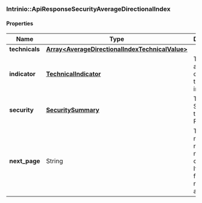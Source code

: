 

[//]: # (CLASS:Intrinio::ApiResponseSecurityAverageDirectionalIndex)

[//]: # (KIND:object)

### Intrinio::ApiResponseSecurityAverageDirectionalIndex

#### Properties

[//]: # (START_DEFINITION)

Name | Type | Description
------------ | ------------- | -------------
**technicals** | [**Array&lt;AverageDirectionalIndexTechnicalValue&gt;**](AverageDirectionalIndexTechnicalValue.md) |  &nbsp;
**indicator** | [**TechnicalIndicator**](TechnicalIndicator.md) | The name and symbol of the technical indicator &nbsp;
**security** | [**SecuritySummary**](SecuritySummary.md) | The Security of the Stock Price &nbsp;
**next_page** | String | The token required to request the next page of the data. If null, no further results are available. &nbsp;

[//]: # (END_DEFINITION)


[//]: # (CONTAINED_CLASS:Intrinio::AverageDirectionalIndexTechnicalValue)


[//]: # (CONTAINED_CLASS:Intrinio::TechnicalIndicator)


[//]: # (CONTAINED_CLASS:Intrinio::SecuritySummary)



